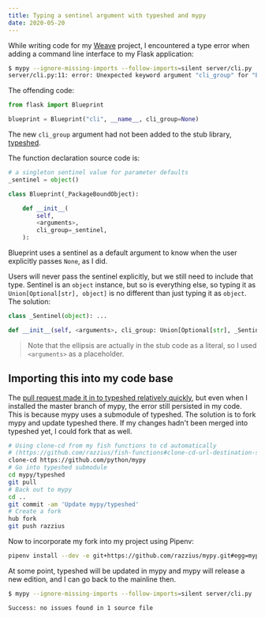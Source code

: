 ```yaml
---
title: Typing a sentinel argument with typeshed and mypy
date: 2020-05-20
---
```


While writing code for my [Weave](https://github.com/razzius/weave) project, I encountered a type error when adding a command line interface to my Flask application:

```sh
$ mypy --ignore-missing-imports --follow-imports=silent server/cli.py
server/cli.py:11: error: Unexpected keyword argument "cli_group" for "Blueprint"
```

The offending code:

```python
from flask import Blueprint

blueprint = Blueprint("cli", __name__, cli_group=None)
```

The new `cli_group` argument had not been added to the stub library, [typeshed](https://github.com/python/typeshed).

The function declaration source code is:

```python
# a singleton sentinel value for parameter defaults
_sentinel = object()

class Blueprint(_PackageBoundObject):

    def __init__(
        self,
        <arguments>,
        cli_group=_sentinel,
    ):
```

Blueprint uses a sentinel as a default argument to know when the user explicitly passes `None`, as I did.

Users will never pass the sentinel explicitly, but we still need to include that type. Sentinel is an `object` instance, but so is everything else, so typing it as `Union[Optional[str], object]` is no different than just typing it as `object`. The solution:

```python
class _Sentinel(object): ...

def __init__(self, <arguments>, cli_group: Union[Optional[str], _Sentinel] = ...) -> None: ...
```

> Note that the ellipsis are actually in the stub code as a literal, so I used `<arguments>` as a placeholder.

## Importing this into my code base

The [pull request made it in to typeshed relatively quickly](https://github.com/python/typeshed/pull/4011), but even when I installed the master branch of mypy, the error still persisted in my code. This is because mypy uses a submodule of typeshed. The solution is to fork mypy and update typeshed there. If my changes hadn't been merged into typeshed yet, I could fork that as well.

```sh
# Using clone-cd from my fish functions to cd automatically
# (https://github.com/razzius/fish-functions#clone-cd-url-destination-source)
clone-cd https://github.com/python/mypy
# Go into typeshed submodule
cd mypy/typeshed
git pull
# Back out to mypy
cd ..
git commit -am 'Update mypy/typeshed'
# Create a fork
hub fork
git push razzius
```

Now to incorporate my fork into my project using Pipenv:

```sh
pipenv install --dev -e git+https://github.com/razzius/mypy.git#egg=mypy
```

At some point, typeshed will be updated in mypy and mypy will release a new edition, and I can go back to the mainline then.

```sh
$ mypy --ignore-missing-imports --follow-imports=silent server/cli.py
```
```
Success: no issues found in 1 source file
```

